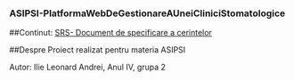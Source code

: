 ### ASIPSI-PlatformaWebDeGestionareAUneiCliniciStomatologice

##Continut:
[SRS- Document de specificare a cerintelor](https://github.com/Leoooii/ASIPSI-PlatformaWebDeGestionareAUneiCliniciStomatologice/blob/main/Lab2_template_srsdocument-ro.docx)

##Despre
Proiect realizat pentru materia ASIPSI

Autor: Ilie Leonard Andrei, Anul IV, grupa 2
